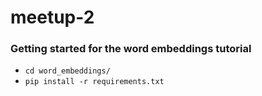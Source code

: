 # meetup-2

### Getting started for the word embeddings tutorial
- `cd word_embeddings/`
- `pip install -r requirements.txt`

